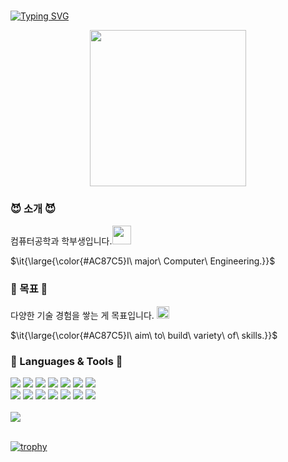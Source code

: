 
<br>


[![Typing SVG](https://readme-typing-svg.demolab.com?font=Fira+Code&weight=500&size=30&pause=1000&theme=dark&color=F77DE4&center=true&random=false&width=435&lines=Hi+I'm+aengzu+👋🏻👋🏻)](https://git.io/typing-svg)

<p align="center">
<img src="https://i.pinimg.com/originals/fa/91/b6/fa91b63a4ceff9770af9d06f0b30b153.gif" width="250" heigt="90"/>
</p>


### 😈 소개  😈
컴퓨터공학과 학부생입니다.<img src="https://user-images.githubusercontent.com/74038190/227779362-cacda485-cab4-4e28-8a27-a4d2a918a7ac.gif" width="30" height="30"/> <br>

<p>$\it{\large{\color{#AC87C5}I\ major\ Computer\ Engineering.}}$</p>

### 🔮 목표 🔮
다양한 기술 경험을 쌓는 게 목표입니다. <img src="https://user-images.githubusercontent.com/74038190/216122041-518ac897-8d92-4c6b-9b3f-ca01dcaf38ee.png" width="20" height="20"/> <br>
<p>$\it{\large{\color{#AC87C5}I\ aim\ to\ build\ variety\ of\ skills.}}$</p>

### 🦄 Languages & Tools 🦄
<div class='row'>
<img src="https://img.shields.io/badge/Flutter-F9F5F6?style=flat-square&logo=Flutter&logoColor=AC87C5"/>
<img src="https://img.shields.io/badge/Dart-F8E8EE?style=flat-square&logo=Dart&logoColor=white"/>
<img src="https://img.shields.io/badge/Python-FDCEDF?style=flat-square&logo=Python&logoColor=white"/>
<img src="https://img.shields.io/badge/postgresql-FFE5E5?style=flat-square&logo=postgresql&logoColor=AC87C5"/>
<img src="https://img.shields.io/badge/Javascript-E0AED0?style=flat-square&logo=Javascript&logoColor=white"/>
<img src="https://img.shields.io/badge/CSS3-AC87C5?style=flat-square&logo=CSS3&logoColor=white"/>
<img src="https://img.shields.io/badge/Kotlin-F2BED1?style=flat-square&logo=Kotlin&logoColor=white"/>
    </div>
  <div class='row'>
<img src="https://img.shields.io/badge/HTML5-F9F5F6?style=flat-square&logo=HTML5&logoColor=756AB6"/>
<img src="https://img.shields.io/badge/Java-F8E8EE?style=flat-square&logo=Java&logoColor=white"/>
<img src="https://img.shields.io/badge/Android Studio-FFE5E5?style=flat-square&logo=Android Studio&logoColor=white"/>
<img src="https://img.shields.io/badge/Visual Studio-FDCEDF?style=flat-square&logo=Visual Studio&logoColor=white"/>
<img src="https://img.shields.io/badge/C++-F2BED1?style=flat-square&logo=C++&logoColor=white"/>
<img src="https://img.shields.io/badge/fastapi-E0AED0?style=flat-square&logo=fastapi&logoColor=white"/>
<img src="https://img.shields.io/badge/Streamlit-AC87C5?style=flat-square&logo=Streamlit&logoColor=white"/>
</div>
<br>
<a href="https://github.com/devxb/gitanimals">
  <img src="https://render.gitanimals.org/farms/aengzu"/>
</a>
<br>






<br>


<!--
**aengzu/aengzu** is a ✨ _special_ ✨ repository because its `README.md` (this file) appears on your GitHub profile.

Here are some ideas to get you started:

- 🔭 I’m currently working on ...
-  🌱 I’m currently learning ...
- 👯 I’m looking to collaborate on ...
- 🤔 I’m looking for help with ...
- 💬 Ask me about ...
- 📫 How to reach me: ...
- 😄 Pronouns: ...
- ⚡ Fun fact: ...
-->


[![trophy](https://github-profile-trophy.vercel.app/?username=aengzu)](https://github.com/ryo-ma/github-profile-trophy)

<br/>
<br/>
</div>




